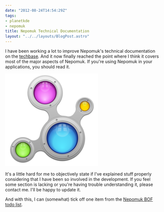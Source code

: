 ```yaml
---
date: "2012-08-24T14:54:29Z"
tags:
- planetkde
- nepomuk
title: Nepomuk Technical Documentation
layout: "../../layouts/BlogPost.astro"
---
```


I have been working a lot to improve Nepomuk's technical documentation
on the [techbase][]. And it now finally reached the point where I think
it covers most of the major aspects of Nepomuk. If you're using Nepomuk
in your applications, you should read it.

![image][]

It's a little hard for me to objectively state if I've explained stuff
properly considering that I have been so involved in the development. If
you feel some section is lacking or you're having trouble understanding
it, please contact me. I'll be happy to update it.

And with this, I can (somewhat) tick off one item from the [Nepomuk BOF
todo list][].

  [techbase]: http://techbase.kde.org/Projects/Nepomuk
  [image]: /blog/images/2012/08/24/nepomuk.png
  [Nepomuk BOF todo list]: http://community.kde.org/Projects/Nepomuk/Akademy_2012_BOF

